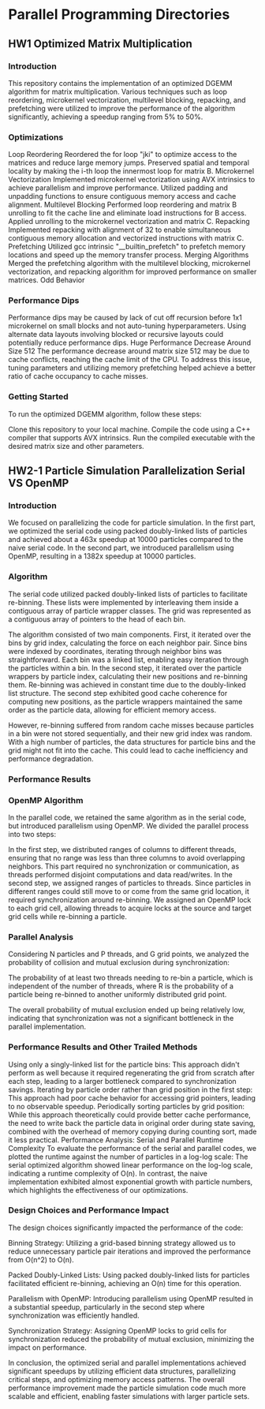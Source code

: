 # Parallel Programming Directories

## HW1 Optimized Matrix Multiplication
### Introduction
This repository contains the implementation of an optimized DGEMM algorithm for matrix multiplication. Various techniques such as loop reordering, microkernel vectorization, multilevel blocking, repacking, and prefetching were utilized to improve the performance of the algorithm significantly, achieving a speedup ranging from 5% to 50%.

### Optimizations
Loop Reordering
Reordered the for loop "jki" to optimize access to the matrices and reduce large memory jumps.
Preserved spatial and temporal locality by making the i-th loop the innermost loop for matrix B.
Microkernel Vectorization
Implemented microkernel vectorization using AVX intrinsics to achieve parallelism and improve performance.
Utilized padding and unpadding functions to ensure contiguous memory access and cache alignment.
Multilevel Blocking
Performed loop reordering and matrix B unrolling to fit the cache line and eliminate load instructions for B access.
Applied unrolling to the microkernel vectorization and matrix C.
Repacking
Implemented repacking with alignment of 32 to enable simultaneous contiguous memory allocation and vectorized instructions with matrix C.
Prefetching
Utilized gcc intrinsic "__builtin_prefetch" to prefetch memory locations and speed up the memory transfer process.
Merging Algorithms
Merged the prefetching algorithm with the multilevel blocking, microkernel vectorization, and repacking algorithm for improved performance on smaller matrices.
Odd Behavior


### Performance Dips
Performance dips may be caused by lack of cut off recursion before 1x1 microkernel on small blocks and not auto-tuning hyperparameters.
Using alternate data layouts involving blocked or recursive layouts could potentially reduce performance dips.
Huge Performance Decrease Around Size 512
The performance decrease around matrix size 512 may be due to cache conflicts, reaching the cache limit of the CPU.
To address this issue, tuning parameters and utilizing memory prefetching helped achieve a better ratio of cache occupancy to cache misses.

### Getting Started
To run the optimized DGEMM algorithm, follow these steps:

Clone this repository to your local machine.
Compile the code using a C++ compiler that supports AVX intrinsics.
Run the compiled executable with the desired matrix size and other parameters.



## HW2-1 Particle Simulation Parallelization Serial VS OpenMP
### Introduction
We focused on parallelizing the code for particle simulation. In the first part, we optimized the serial code using packed doubly-linked lists of particles and achieved about a 463x speedup at 10000 particles compared to the naive serial code. In the second part, we introduced parallelism using OpenMP, resulting in a 1382x speedup at 10000 particles.

### Algorithm
The serial code utilized packed doubly-linked lists of particles to facilitate re-binning. These lists were implemented by interleaving them inside a contiguous array of particle wrapper classes. The grid was represented as a contiguous array of pointers to the head of each bin.

The algorithm consisted of two main components. First, it iterated over the bins by grid index, calculating the force on each neighbor pair. Since bins were indexed by coordinates, iterating through neighbor bins was straightforward. Each bin was a linked list, enabling easy iteration through the particles within a bin. In the second step, it iterated over the particle wrappers by particle index, calculating their new positions and re-binning them. Re-binning was achieved in constant time due to the doubly-linked list structure. The second step exhibited good cache coherence for computing new positions, as the particle wrappers maintained the same order as the particle data, allowing for efficient memory access.

However, re-binning suffered from random cache misses because particles in a bin were not stored sequentially, and their new grid index was random. With a high number of particles, the data structures for particle bins and the grid might not fit into the cache. This could lead to cache inefficiency and performance degradation.

### Performance Results

### OpenMP Algorithm
In the parallel code, we retained the same algorithm as in the serial code, but introduced parallelism using OpenMP. We divided the parallel process into two steps:

In the first step, we distributed ranges of columns to different threads, ensuring that no range was less than three columns to avoid overlapping neighbors. This part required no synchronization or communication, as threads performed disjoint computations and data read/writes.
In the second step, we assigned ranges of particles to threads. Since particles in different ranges could still move to or come from the same grid location, it required synchronization around re-binning. We assigned an OpenMP lock to each grid cell, allowing threads to acquire locks at the source and target grid cells while re-binning a particle.


### Parallel Analysis
Considering N particles and P threads, and G grid points, we analyzed the probability of collision and mutual exclusion during synchronization:

The probability of at least two threads needing to re-bin a particle, which is independent of the number of threads, where R is the probability of a particle being re-binned to another uniformly distributed grid point.

The overall probability of mutual exclusion ended up being relatively low, indicating that synchronization was not a significant bottleneck in the parallel implementation.

### Performance Results and Other Trailed Methods
Using only a singly-linked list for the particle bins: This approach didn't perform as well because it required regenerating the grid from scratch after each step, leading to a larger bottleneck compared to synchronization savings.
Iterating by particle order rather than grid position in the first step: This approach had poor cache behavior for accessing grid pointers, leading to no observable speedup.
Periodically sorting particles by grid position: While this approach theoretically could provide better cache performance, the need to write back the particle data in original order during state saving, combined with the overhead of memory copying during counting sort, made it less practical.
Performance Analysis: Serial and Parallel Runtime Complexity
To evaluate the performance of the serial and parallel codes, we plotted the runtime against the number of particles in a log-log scale:
The serial optimized algorithm showed linear performance on the log-log scale, indicating a runtime complexity of O(n). In contrast, the naive implementation exhibited almost exponential growth with particle numbers, which highlights the effectiveness of our optimizations.

### Design Choices and Performance Impact
The design choices significantly impacted the performance of the code:

Binning Strategy: Utilizing a grid-based binning strategy allowed us to reduce unnecessary particle pair iterations and improved the performance from O(n^2) to O(n).

Packed Doubly-Linked Lists: Using packed doubly-linked lists for particles facilitated efficient re-binning, achieving an O(n) time for this operation.

Parallelism with OpenMP: Introducing parallelism using OpenMP resulted in a substantial speedup, particularly in the second step where synchronization was efficiently handled.

Synchronization Strategy: Assigning OpenMP locks to grid cells for synchronization reduced the probability of mutual exclusion, minimizing the impact on performance.

In conclusion, the optimized serial and parallel implementations achieved significant speedups by utilizing efficient data structures, parallelizing critical steps, and optimizing memory access patterns. The overall performance improvement made the particle simulation code much more scalable and efficient, enabling faster simulations with larger particle sets.




